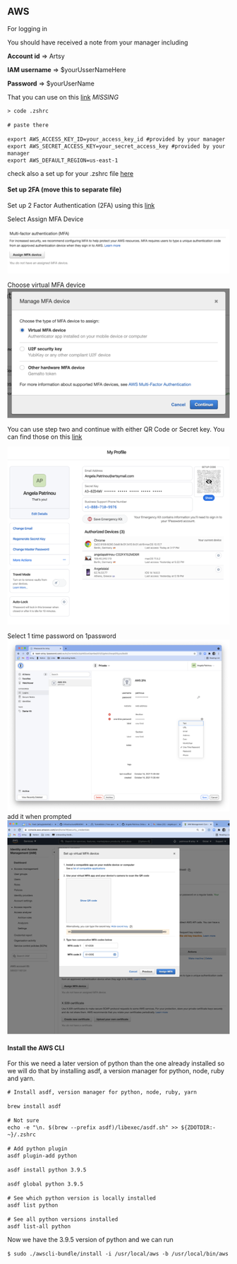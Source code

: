 ## AWS

For logging in

You should have received a note from your manager including 

**Account id** => Artsy 

**IAM username** => $yourUsserNameHere 

**Password** => $yourUserName

That you can use on this [link]() *MISSING*


```
> code .zshrc

# paste there

export AWS_ACCESS_KEY_ID=your_access_key_id #provided by your manager
export AWS_SECRET_ACCESS_KEY=your_secret_access_key #provided by your manager
export AWS_DEFAULT_REGION=us-east-1 

```

check also a set up for your .zshrc file [here](https://github.com/patrinoua/artsy/blob/main/.zshrc)

#### Set up 2FA (move this to separate file)

Set up 2 Factor Authentication (2FA) using this [link](https://console.aws.amazon.com/iam/home?region=us-east-1#/security_credentials)

Select Assign MFA Device 

![Image](https://github.com/patrinoua/artsy/blob/main/Screenshot%202021-10-14%20at%2011.33.27.png)

Choose virtual MFA device 
![Image](https://github.com/patrinoua/artsy/blob/main/Screenshot%202021-10-13%20at%2014.09.13.png)

You can use step two and continue with either QR Code or Secret key. You can find those on this [link](https://team-artsy.1password.com/profile)

![Image](https://github.com/patrinoua/artsy/blob/main/Screenshot%202021-10-15%20at%2015.18.00.png)

Select 1 time password on 1password
![Image](https://github.com/patrinoua/artsy/blob/main/Screenshot%202021-10-14%20at%2011.40.39.png)
add it when prompted
![Image](https://github.com/patrinoua/artsy/blob/main/Screenshot%202021-10-15%20at%2015.23.40.png)

#### Install the AWS CLI

For this we need a later version of python than the one already installed so we will do that by installing asdf, a version manager for python, node, ruby and yarn.

```
# Install asdf, version manager for python, node, ruby, yarn

brew install asdf

# Not sure
echo -e "\n. $(brew --prefix asdf)/libexec/asdf.sh" >> ${ZDOTDIR:-~}/.zshrc

# Add python plugin
asdf plugin-add python

asdf install python 3.9.5

asdf global python 3.9.5

# See which python version is locally installed
asdf list python

# See all python versions installed
asdf list-all python

```
Now we have the 3.9.5 version of python and we can run

```$ sudo ./awscli-bundle/install -i /usr/local/aws -b /usr/local/bin/aws```
